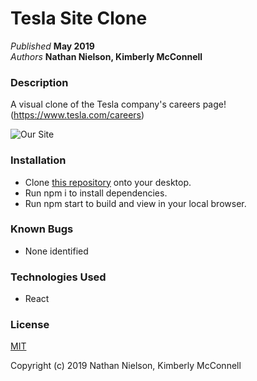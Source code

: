 # Tesla Site Clone



_Published_ **May 2019**<br>
_Authors_ **Nathan Nielson, Kimberly McConnell**
### Description


A visual clone of the Tesla company's careers page! (https://www.tesla.com/careers)

![Our Site](/src/screenshots/siteImage.png)

### Installation

- Clone [this repository](https://github.com/Nathanbn123/TESLA-CLONE) onto your desktop.
- Run npm i to install dependencies.
- Run npm start to build and view in your local browser.

### Known Bugs

- None identified

### Technologies Used

- React

### License

[MIT](./LICENSE.txt)

Copyright (c) 2019 Nathan Nielson, Kimberly McConnell
